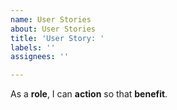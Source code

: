 ```yaml
---
name: User Stories
about: User Stories
title: 'User Story: '
labels: ''
assignees: ''

---
```


As a **role**, I can **action** so that **benefit**.

